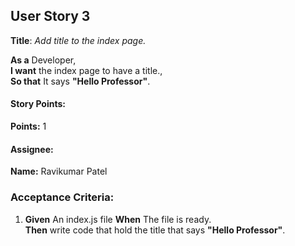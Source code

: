 ## User Story 3

**Title**: *Add title to the index page.*

**As a** Developer,  
**I want** the index page to have a title.,  
**So that** It says **"Hello Professor"**.

#### Story Points:
**Points:** 1

#### Assignee: 

**Name:** Ravikumar Patel

### Acceptance Criteria:

1. **Given** An index.js file
   **When** The file is ready.  
   **Then** write code that hold the title that says **"Hello Professor"**.


